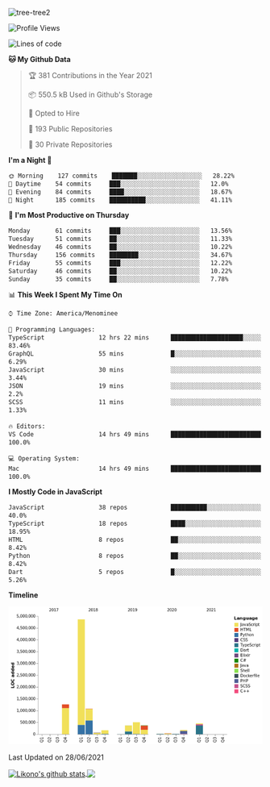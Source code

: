 ![tree-tree2](https://user-images.githubusercontent.com/15727947/99866266-688a6380-2b75-11eb-958b-273006b198d8.jpg)


<!--START_SECTION:waka-->
![Profile Views](http://img.shields.io/badge/Profile%20Views-0-blue)

![Lines of code](https://img.shields.io/badge/From%20Hello%20World%20I%27ve%20Written-9.4%20million%20lines%20of%20code-blue)

**🐱 My Github Data** 

> 🏆 381 Contributions in the Year 2021
 > 
> 📦 550.5 kB Used in Github's Storage 
 > 
> 💼 Opted to Hire
 > 
> 📜 193 Public Repositories 
 > 
> 🔑 30 Private Repositories  
 > 
**I'm a Night 🦉** 

```text
🌞 Morning    127 commits    ███████░░░░░░░░░░░░░░░░░░   28.22% 
🌆 Daytime    54 commits     ███░░░░░░░░░░░░░░░░░░░░░░   12.0% 
🌃 Evening    84 commits     ████░░░░░░░░░░░░░░░░░░░░░   18.67% 
🌙 Night      185 commits    ██████████░░░░░░░░░░░░░░░   41.11%

```
📅 **I'm Most Productive on Thursday** 

```text
Monday       61 commits     ███░░░░░░░░░░░░░░░░░░░░░░   13.56% 
Tuesday      51 commits     ██░░░░░░░░░░░░░░░░░░░░░░░   11.33% 
Wednesday    46 commits     ██░░░░░░░░░░░░░░░░░░░░░░░   10.22% 
Thursday     156 commits    ████████░░░░░░░░░░░░░░░░░   34.67% 
Friday       55 commits     ███░░░░░░░░░░░░░░░░░░░░░░   12.22% 
Saturday     46 commits     ██░░░░░░░░░░░░░░░░░░░░░░░   10.22% 
Sunday       35 commits     ██░░░░░░░░░░░░░░░░░░░░░░░   7.78%

```


📊 **This Week I Spent My Time On** 

```text
⌚︎ Time Zone: America/Menominee

💬 Programming Languages: 
TypeScript               12 hrs 22 mins      ████████████████████░░░░░   83.46% 
GraphQL                  55 mins             █░░░░░░░░░░░░░░░░░░░░░░░░   6.29% 
JavaScript               30 mins             ░░░░░░░░░░░░░░░░░░░░░░░░░   3.44% 
JSON                     19 mins             ░░░░░░░░░░░░░░░░░░░░░░░░░   2.2% 
SCSS                     11 mins             ░░░░░░░░░░░░░░░░░░░░░░░░░   1.33%

🔥 Editors: 
VS Code                  14 hrs 49 mins      █████████████████████████   100.0%

💻 Operating System: 
Mac                      14 hrs 49 mins      █████████████████████████   100.0%

```

**I Mostly Code in JavaScript** 

```text
JavaScript               38 repos            ██████████░░░░░░░░░░░░░░░   40.0% 
TypeScript               18 repos            ████░░░░░░░░░░░░░░░░░░░░░   18.95% 
HTML                     8 repos             ██░░░░░░░░░░░░░░░░░░░░░░░   8.42% 
Python                   8 repos             ██░░░░░░░░░░░░░░░░░░░░░░░   8.42% 
Dart                     5 repos             █░░░░░░░░░░░░░░░░░░░░░░░░   5.26%

```


**Timeline**

![Chart not found](https://raw.githubusercontent.com/ianlikono/ianlikono/main/charts/bar_graph.png) 


 Last Updated on 28/06/2021
<!--END_SECTION:waka-->


<a href="https://github.com/ianlikono">
  <img align="center" src="https://github-readme-stats.anuraghazra1.vercel.app/api?username=ianlikono&show_icons=true&include_all_commits=true&theme=material-palenight" alt="Likono's github stats" />
</a>
<a href="https://github.com/ianlikono">
  <img align="center" src="https://github-readme-stats.anuraghazra1.vercel.app/api/top-langs/?username=ianlikono&layout=compact&theme=material-palenight" />
</a>

